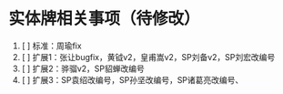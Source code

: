 # 实体牌相关事项（待修改）

1. [ ] 标准：周瑜fix
2. [ ] 扩展1：张让bugfix，黄钺v2，皇甫嵩v2，SP刘备v2，SP刘宏改编号
3. [ ] 扩展2：骅骝v2，SP貂蝉改编号
4. [ ] 扩展3：SP袁绍改编号，SP孙坚改编号，SP诸葛亮改编号、
